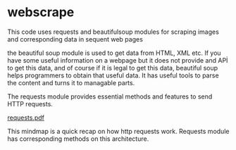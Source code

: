 # webscrape
This code uses requests and beautifulsoup modules for scraping images and corresponding data in sequent web pages

the beautiful soup module is used to get data from HTML, XML etc. If you have some useful information on a webpage but it does not provide and APİ to get this data, and of course if it is legal to get this data, beautiful soup helps programmers to obtain that useful data. It has useful tools to parse the content and turns it to managable parts.  

The requests module provides essential methods and features to send HTTP requests.

[requests.pdf](https://github.com/tahirbey/webscrape/files/7200240/requests.pdf)

This mindmap is a quick recap on how http requests work. Requests module has corresponding methods on this architecture.

